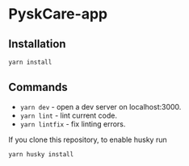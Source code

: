 # PyskCare-app

## Installation

```bash
yarn install
```

## Commands

- `yarn dev` - open a dev server on localhost:3000.
- `yarn lint` - lint current code.
- `yarn lintfix` - fix linting errors.

If you clone this repository, to enable husky run

```bash
yarn husky install
```
